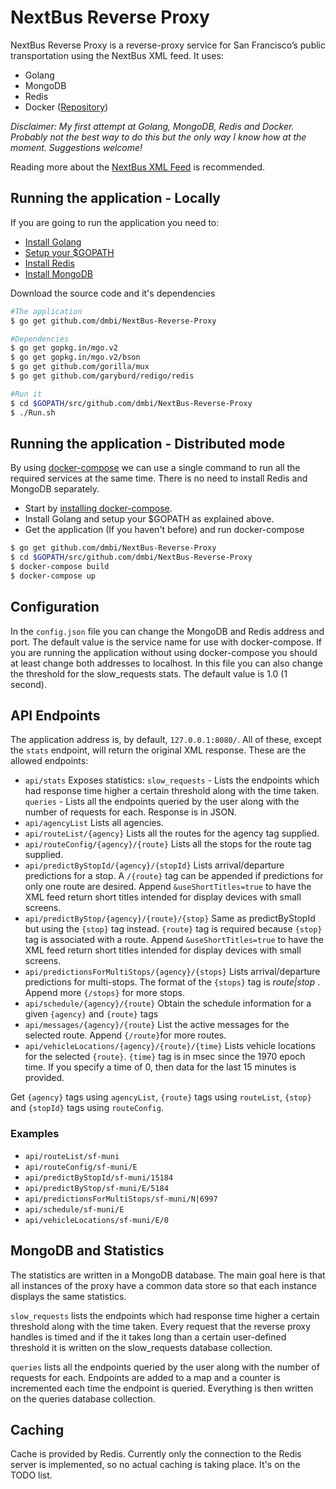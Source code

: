 # NextBus Reverse Proxy

NextBus Reverse Proxy is a reverse-proxy service for San Francisco’s public transportation using the NextBus XML feed.
It uses:
  - Golang
  - MongoDB
  - Redis
  - Docker (<a href="https://hub.docker.com/r/dmbi17/nextbus-reverse-proxy/">Repository</a>)
 
*Disclaimer:
My first attempt at Golang, MongoDB, Redis and Docker.
Probably not the best way to do this but the only way I know how at the moment.
Suggestions welcome!*

Reading more about the <a href="http://www.nextbus.com/xmlFeedDocs/NextBusXMLFeed.pdf">NextBus XML Feed</a> is recommended.

## Running the application - Locally
If you are going to run the application you need to:
 - <a href="https://golang.org/doc/install">Install Golang</a>
 - <a href="https://golang.org/doc/install#testing">Setup your $GOPATH</a>
 - <a href="https://redis.io/download"> Install Redis</a>
 - <a href="https://docs.mongodb.com/manual/installation/">Install MongoDB</a>
 
Download the source code and it's dependencies
 ```bash
#The application
$ go get github.com/dmbi/NextBus-Reverse-Proxy

#Dependencies
$ go get gopkg.in/mgo.v2
$ go get gopkg.in/mgo.v2/bson
$ go get github.com/gorilla/mux
$ go get github.com/garyburd/redigo/redis

#Run it
$ cd $GOPATH/src/github.com/dmbi/NextBus-Reverse-Proxy
$ ./Run.sh
 ```
## Running the application - Distributed mode
By using <a href="https://docs.docker.com/compose/overview/">docker-compose</a> we can use a single command to run all the required services at the same time.
There is no need to install Redis and MongoDB separately.

 - Start by <a href="https://docs.docker.com/compose/install/">installing docker-compose</a>.
 - Install Golang and setup your $GOPATH as explained above.
 - Get the application (If you haven't before) and run docker-compose
```bash
$ go get github.com/dmbi/NextBus-Reverse-Proxy
$ cd $GOPATH/src/github.com/dmbi/NextBus-Reverse-Proxy
$ docker-compose build
$ docker-compose up
```
## Configuration
In the `config.json` file you can change the MongoDB and Redis address and port. The default value is the service name for use with docker-compose. If you are running the application without using docker-compose you should at least change both addresses to localhost.
In this file you can also change the threshold for the slow_requests stats. The default value is 1.0 (1 second).

## API Endpoints
The application address is, by default, `127.0.0.1:8080/`. All of these, except the `stats` endpoint, will return the original XML response. 
These are the allowed endpoints:
  - `api/stats` Exposes statistics: `slow_requests` - Lists the endpoints which had response time higher a certain threshold along with the time taken. `queries` - Lists all the endpoints queried by the user along with the number of requests for each. Response is in JSON.
  - `api/agencyList` Lists all agencies.
  - `api/routeList/{agency}` Lists all the routes for the agency tag supplied.
  - `api/routeConfig/{agency}/{route}` Lists all the stops for the route tag supplied.
  - `api/predictByStopId/{agency}/{stopId}` Lists arrival/departure predictions for a stop. A `/{route}` tag  can be appended if predictions for only one route are desired. Append `&useShortTitles=true` to have the XML feed return short titles intended for display devices with small screens.
  - `api/predictByStop/{agency}/{route}/{stop}` Same as predictByStopId but using the `{stop}` tag instead. `{route}` tag is required because `{stop}` tag is associated with a route.  Append `&useShortTitles=true` to have the XML feed return short titles intended for display devices with small screens.
  - `api/predictionsForMultiStops/{agency}/{stops}` Lists arrival/departure predictions for multi-stops. The format of the `{stops}` tag is *route|stop* . Append more `{/stops}` for more stops.
  - `api/schedule/{agency}/{route}` Obtain the schedule information for a given `{agency}` and `{route}` tags
  - `api/messages/{agency}/{route}` List the active messages for the selected route. Append `{/route}`for more routes.
  - `api/vehicleLocations/{agency}/{route}/{time}` Lists vehicle locations for the selected `{route}`. `{time}` tag is in msec since the 1970 epoch time. If you specify a time of 0, then data for the last 15 minutes is provided.
  
Get `{agency}` tags using `agencyList`, `{route}` tags using `routeList`, `{stop}` and `{stopId}` tags using `routeConfig`.
  
### Examples
   - `api/routeList/sf-muni`
   - `api/routeConfig/sf-muni/E`
   - `api/predictByStopId/sf-muni/15184`
   - `api/predictByStop/sf-muni/E/5184`
   - `api/predictionsForMultiStops/sf-muni/N|6997`		
   - `api/schedule/sf-muni/E`
   - `api/vehicleLocations/sf-muni/E/0`
   
## MongoDB and Statistics
The statistics are written in a MongoDB database. The main goal here is that all instances of the proxy have a common data store so that each instance displays the same statistics.

`slow_requests` lists the endpoints which had response time higher a certain threshold along with the time taken. Every request that the reverse proxy handles is timed and if the it takes long than a certain user-defined threshold it is written on the slow_requests database collection.

`queries` lists all the endpoints queried by the user along with the number of requests for each. Endpoints are added to a map and a counter is incremented each time the endpoint is queried. Everything is then written on the queries database collection.

## Caching
Cache is provided by Redis. 
Currently only the connection to the Redis server is implemented, so no actual caching is taking place.
It's on the TODO list. 

